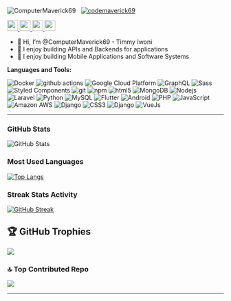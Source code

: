 <p align="left"> 
 <img src="https://komarev.com/ghpvc/?username=ComputerMaverick69&label=Profile%20views&color=0e75b6&style=flat" alt="ComputerMaverick69" /> &nbsp
 <a href="https://twitter.com/codemaverick69" target="blank"><img src="https://img.shields.io/twitter/follow/codemaverick69?logo=twitter&style=flat&     color=blueviolet" alt="codemaverick69" /></a> 
</p>

<p>
 <a href="https://www.twitter.com/codemaverick69">
  <img src="https://img.shields.io/badge/twitter-%231DA1F2.svg?&style=for-the-badge&logo=twitter&logoColor=white" height=25>
 </a> 
 <a href="https://www.linkedin.com/in/timmy-iwoni-b4727a42/">
  <img src="https://img.shields.io/badge/linkedin-%230077B5.svg?&style=for-the-badge&logo=linkedin&logoColor=white" height=25>
 </a> 
 <a href="https://www.instagram.com/timmy9ja/">
  <img src="https://img.shields.io/badge/instagram-%23E4405F.svg?&style=for-the-badge&logo=instagram&logoColor=white" height=25>
 </a> 
 <a href="https://medium.com/@timmyking8">
  <img src="https://img.shields.io/badge/medium-%2312100E.svg?&style=for-the-badge&logo=medium&logoColor=white" height=25>
 </a> 
</p>

- 👋 Hi, I’m @ComputerMaverick69 - Timmy Iwoni
- 👀 I enjoy building APIs and Backends for applications
- 👀 I enjoy building Mobile Applications and Software Systems

**Languages and Tools:** 
<p>
  <img alt="Docker" src="https://img.shields.io/badge/-Docker-46a2f1?style=flat-square&logo=docker&logoColor=white" />
  <img alt="github actions" src="https://img.shields.io/badge/-Github_Actions-2088FF?style=flat-square&logo=github-actions&logoColor=white" />
  <img alt="Google Cloud Platform" src="https://img.shields.io/badge/-Google_Cloud_Platform-1a73e8?style=flat-square&logo=google-cloud&logoColor=white" />
  <img alt="GraphQL" src="https://img.shields.io/badge/-GraphQL-E10098?style=flat-square&logo=graphql&logoColor=white" />
  <img alt="Sass" src="https://img.shields.io/badge/-Sass-CC6699?style=flat-square&logo=sass&logoColor=white" />
  <img alt="Styled Components" src="https://img.shields.io/badge/-Styled_Components-db7092?style=flat-square&logo=styled-components&logoColor=white" />
  <img alt="git" src="https://img.shields.io/badge/-Git-F05032?style=flat-square&logo=git&logoColor=white" />
  <img alt="npm" src="https://img.shields.io/badge/-NPM-CB3837?style=flat-square&logo=npm&logoColor=white" />
  <img alt="html5" src="https://img.shields.io/badge/-HTML5-E34F26?style=flat-square&logo=html5&logoColor=white" />
  <img alt="MongoDB" src="https://img.shields.io/badge/-MongoDB-13aa52?style=flat-square&logo=mongodb&logoColor=white" />
  <img alt="Nodejs" src="https://img.shields.io/badge/-Nodejs-43853d?style=flat-square&logo=Node.js&logoColor=white" />
  <img alt="Laravel" src="https://img.shields.io/badge/-Laravel-FF2D20?style=flat-square&logo=Laravel&logoColor=white" />
  <img alt="Python" src="https://img.shields.io/badge/-Python-3776AB?style=flat-square&logo=Python&logoColor=white" />
  <img alt="MySQL" src="https://img.shields.io/badge/-MySQL-4479A1?style=flat-square&logo=MySQL&logoColor=white" />
  <img alt="Flutter" src="https://img.shields.io/badge/-Flutter-02569B?style=flat-square&logo=Flutter&logoColor=white" />
  <img alt="Android" src="https://img.shields.io/badge/-Android-3DDC84?style=flat-square&logo=Android&logoColor=white" />
  <img alt="PHP" src="https://img.shields.io/badge/-PHP-777BB4?style=flat-square&logo=PHP&logoColor=white" />
  <img alt="JavaScript" src="https://img.shields.io/badge/-JavaScript-F7DF1E?style=flat-square&logo=JavaScript&logoColor=white" />
  <img alt="Amazon AWS" src="https://img.shields.io/badge/-Amazon_AWS-232F3E?style=flat-square&logo=AmazonAWS&logoColor=white" />
  <img alt="Django" src="https://img.shields.io/badge/-Django-092E20?style=flat-square&logo=Django&logoColor=white" />
  <img alt="CSS3" src="https://img.shields.io/badge/-CSS3-1572B6?style=flat-square&logo=CSS3&logoColor=white" />
  <img alt="Django" src="https://img.shields.io/badge/-Django-092E20?style=flat-square&logo=Django&logoColor=white" />
  <img alt="VueJs" src="https://img.shields.io/badge/-VueJs-4FC08D?style=flat-square&logo=Vue.js&logoColor=white" />
</p>

<!-- - 🌱 I love PHP Laravel so much, They are my Language and Framework of choice.
- 👌 I'm really interested in the blockchain technology that I find myself making reserches concernig how to use it in solving local problems.
- 😍 I would also want to mention this special project that I was a part of - <b>iQuest</b>, you would check it out here <b>https://iquest.com.ng</b>
- 🎍 My goal is simple: build solutions to the problems I've been exposed to and find joy in seeing people using it, when it's actually solving a problem.
- 🙃 I have a target of building a really useful Laravel Package before the end of 2022, I want other developers to use some piece of my code as I've had the privilege to use others'.
- 💞️ When I'm not coding, I'm writing poetry or a short story, or you might find me playing the guitar
- 📫 You can reach me on <a href="https://wa.me/2348130138694" target="_blank">Whatsapp</a> or through my website <b>https://reevatech.africa </b> -->
---

### GitHub Stats
![GitHub Stats](https://github-readme-stats-phi-six.vercel.app/api?username=ComputerMaverick69&show_icons=true&hide_border=true&count_private=true&theme=tokyonight)

### Most Used Languages
[![Top Langs](https://github-readme-stats.vercel.app/api/top-langs/?username=ComputerMaverick69&hide_border=true&theme=tokyonight&layout=compact)](https://github.com/computermaverick69/github-readme-stats)

### Streak Stats Activity
[![GitHub Streak](http://github-readme-streak-stats.herokuapp.com?user=ComputerMaverick69&hide_border=true&theme=tokyonight&date_format=M%20j%5B%2C%20Y%5D)](https://git.io/streak-stats)

<!--
**ComputerMaverick69/ComputerMaverick69** is a ✨ _special_ ✨ repository because its `README.md` (this file) appears on your GitHub profile.

Here are some ideas to get you started:

- 🔭 I’m currently working on ...
- 🌱 I’m currently learning ...
- 👯 I’m looking to collaborate on ...
- 🤔 I’m looking for help with ...
- 💬 Ask me about ...
- 📫 How to reach me: ...
- 😄 Pronouns: ...
- ⚡ Fun fact: ...
-->
## 🏆 GitHub Trophies
![](https://github-profile-trophy.vercel.app/?username=ComputerMaverick69&theme=radical&no-frame=true&no-bg=false&margin-w=4)

### 🔝 Top Contributed Repo
![](https://github-contributor-stats.vercel.app/api?username=ComputerMaverick69&limit=5&theme=radical&combine_all_yearly_contributions=true)

---
